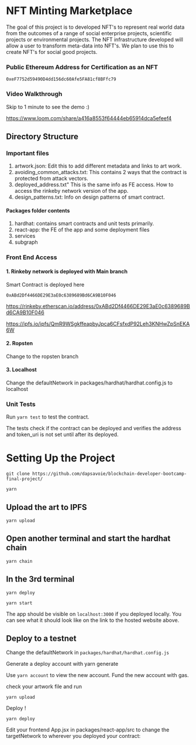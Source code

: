 # NFT Minting Marketplace

The goal of this project is to developed NFT's to represent real world data from the outcomes of a range of social enterprise projects, scientific projects or environmental projects. The NFT  infrastructure developed will allow a user to transform meta-data into NFT's. We plan to use this to create NFT's for social good projects.

### Public Ethereum Address for Certification as an NFT

```0xeF7752d59490D4dd156dc60Afe5FA81cf8BFfc79```

### Video Walkthrough

Skip to 1 minute to see the demo :)

https://www.loom.com/share/a416a8553f64444eb65914dca5efeef4

## Directory Structure

### Important files

1. artwork.json: Edit this to add different metadata and links to art work. 
2. avoiding_common_attacks.txt: This contains 2 ways that the contract is protected from attack vectors.
3. deployed_address.txt" This is the same info as FE access. How to access the rinkeby network version of the app.
4. design_patterns.txt: Info on design patterns of smart contract.

#### Packages folder contents

1. hardhat: contains smart contracts and unit tests primarily.
2. react-app: the FE of the app and some deployment files
3. services
4. subgraph

### Front End Access

#### 1. Rinkeby network is deployed with Main branch

Smart Contract is deployed here

```0xABd2Df4466DE29E3aE0c6389689Bd6CA9B10F046```

https://rinkeby.etherscan.io/address/0xABd2Df4466DE29E3aE0c6389689Bd6CA9B10F046

https://ipfs.io/ipfs/QmR9WSgkffeapbyJpca6CFsfxdP92Leh3KNHwZpSnEKA6W

#### 2. Ropsten
Change to the ropsten branch

#### 3. Localhost

Change the defaultNetwork in packages/hardhat/hardhat.config.js to localhost


### Unit Tests

Run ```yarn test``` to test the contract. 

The tests check if the contract can be deployed and verifies the address and token_uri is not set until after its deployed.

# Setting Up the Project

```git clone https://github.com/dapsavoie/blockchain-developer-bootcamp-final-project/```

```yarn```

## Upload the art to IPFS

```yarn upload ```

## Open another terminal and start the hardhat chain

```yarn chain ```

## In the 3rd terminal 

```yarn deploy```

```yarn start```

The app should be visible on ```localhost:3000``` if you deployed locally. You can see what it should look like on the link to the hosted website above.

## Deploy to a testnet

Change the defaultNetwork in ```packages/hardhat/hardhat.config.js```

Generate a deploy account with yarn generate

Use ```yarn account``` to view the new account. Fund the new account with gas.

check your artwork file and run

```yarn upload```

Deploy !

```yarn deploy```

Edit your frontend App.jsx in packages/react-app/src to change the targetNetwork to wherever you deployed your contract:
